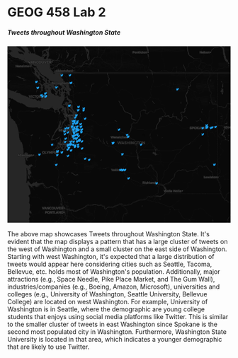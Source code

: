 # GEOG 458 Lab 2

##### Tweets throughout Washington State
![Tweets throughout Washington State](/img/zye_lab2_map_image.png)

The above map showcases Tweets throughout Washington State. It's evident that the map displays a pattern that has a large cluster of tweets on the west of Washington and a small cluster on the east side of Washington. Starting with west Washington, it's expected that a large distribution of tweets would appear here considering cities such as Seattle, Tacoma, Bellevue, etc. holds most of Washington's population. Additionally, major attractions (e.g., Space Needle, Pike Place Market, and The Gum Wall), industries/companies (e.g., Boeing, Amazon, Microsoft), universities and colleges (e.g., University of Washington, Seattle University, Bellevue College) are located on west Washington. For example, University of Washington is in Seattle, where the demographic are young college students that enjoys using social media platforms like Twitter. This is similar to the smaller cluster of tweets in east Washington since Spokane is the second most populated city in Washington. Furthermore, Washington State University is located in that area, which indicates a younger demographic that are likely to use Twitter.
